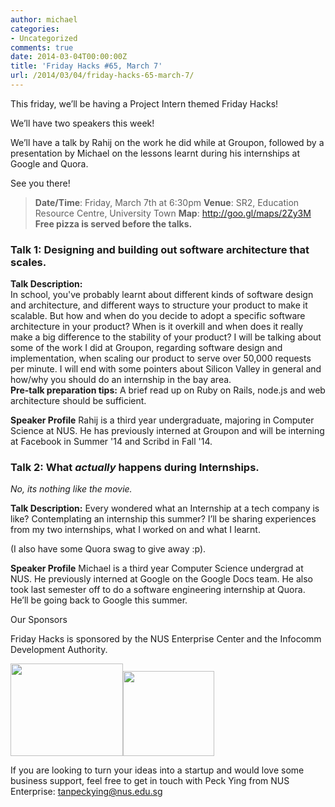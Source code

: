 ```yaml
---
author: michael
categories:
- Uncategorized
comments: true
date: 2014-03-04T00:00:00Z
title: 'Friday Hacks #65, March 7'
url: /2014/03/04/friday-hacks-65-march-7/
---
```


This friday, we’ll be having a Project Intern themed Friday Hacks!

We’ll have two speakers this week!

We’ll have a talk by Rahij on the work he did while at Groupon, followed by a presentation by Michael on the lessons learnt during his internships at Google and Quora.

See you there!
<blockquote><strong>Date/Time</strong>: Friday, March 7th at 6:30pm
<strong>Venue</strong>: SR2, Education Resource Centre, University Town
<strong>Map</strong>: <a href="http://goo.gl/maps/2Zy3M">http://goo.gl/maps/2Zy3M</a>
<strong>Free pizza is served before the talks.</strong></blockquote>
<h3>Talk 1: Designing and building out software architecture that scales.</h3>
<strong>Talk Description:</strong>
<div>In school, you've probably learnt about different kinds of software design and architecture, and different ways to structure your product to make it scalable. But how and when do you decide to adopt a specific software architecture in your product? When is it overkill and when does it really make a big difference to the stability of your product? I will be talking about some of the work I did at Groupon, regarding software design and implementation, when scaling our product to serve over 50,000 requests per minute. I will end with some pointers about Silicon Valley in general and how/why you should do an internship in the bay area.</div>
<strong>Pre-talk preparation tips:</strong>
A brief read up on Ruby on Rails, node.js and web architecture should be sufficient.

<strong>Speaker Profile</strong>
Rahij is a third year undergraduate, majoring in Computer Science at NUS. He has previously interned at Groupon and will be interning at Facebook in Summer '14 and Scribd in Fall '14.
<h3>Talk 2: What <em>actually</em> happens during Internships.</h3>
<em>No, its nothing like the movie.</em>

<strong>Talk Description:</strong>
Every wondered what an Internship at a tech company is like? Contemplating an internship this summer? I’ll be sharing experiences from my two internships, what I worked on and what I learnt.

(I also have some Quora swag to give away :p).

<strong>Speaker Profile</strong>
Michael is a third year Computer Science undergrad at NUS. He previously interned at Google on the Google Docs team. He also took last semester off to do a software engineering internship at Quora. He’ll be going back to Google this summer.
<div>

Our Sponsors

</div>
Friday Hacks is sponsored by the NUS Enterprise Center and the Infocomm Development Authority.

<a href="/res/2013/10/ETP-logo-full-color-vertical-to-be-used.jpg"><img alt="" src="/res/2013/10/ETP-logo-full-color-vertical-to-be-used-300x247.jpg" width="180" height="148" /></a><a href="/res/2013/10/ida.png"><img alt="" src="/res/2013/10/ida-300x280.png" width="146" height="136" /></a>

If you are looking to turn your ideas into a startup and would love some business support, feel free to get in touch with Peck Ying from NUS Enterprise: tanpeckying@nus.edu.sg
